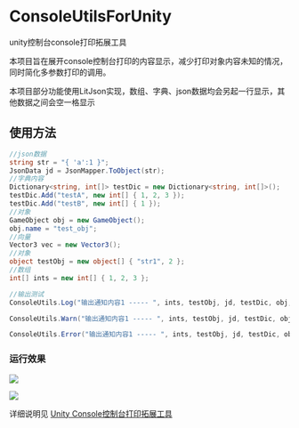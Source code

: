 # ConsoleUtilsForUnity
unity控制台console打印拓展工具

本项目旨在展开console控制台打印的内容显示，减少打印对象内容未知的情况，同时简化多参数打印的调用。

本项目部分功能使用LitJson实现，数组、字典、json数据均会另起一行显示，其他数据之间会空一格显示

## 使用方法
```c#
//json数据
string str = "{ 'a':1 }";
JsonData jd = JsonMapper.ToObject(str);
//字典内容
Dictionary<string, int[]> testDic = new Dictionary<string, int[]>();
testDic.Add("testA", new int[] { 1, 2, 3 });
testDic.Add("testB", new int[] { 1 });
//对象
GameObject obj = new GameObject();
obj.name = "test_obj";
//向量
Vector3 vec = new Vector3();
//对象
object testObj = new object[] { "str1", 2 };
//数组
int[] ints = new int[] { 1, 2, 3 };

//输出测试
ConsoleUtils.Log("输出通知内容1 ----- ", ints, testObj, jd, testDic, obj, vec);

ConsoleUtils.Warn("输出通知内容1 ----- ", ints, testObj, jd, testDic, obj, vec);

ConsoleUtils.Error("输出通知内容1 ----- ", ints, testObj, jd, testDic, obj, vec);
```

### 运行效果
![](https://p.sda1.dev/12/25eeb0d35dedb5ea43b41404b9b62c17/image.png)

![](https://p.sda1.dev/12/ef0bc985b876f590f48890667259e60d/image.png)

详细说明见 [Unity Console控制台打印拓展工具](https://busyo.buzz/article/Unity/%E5%B7%A5%E5%85%B7/Unity-Console%E6%8E%A7%E5%88%B6%E5%8F%B0%E6%89%93%E5%8D%B0%E6%8B%93%E5%B1%95%E5%B7%A5%E5%85%B7/)